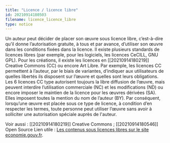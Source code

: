 ```yaml
---
title: "Licence / licence libre"
id: 20210914180503
filename: licence_licence_libre
type: notice
---
```


Un auteur peut décider de placer son œuvre sous licence libre, c’est-à-dire qu’il donne l’autorisation gratuite, à tous et par avance, d’utiliser son œuvre dans les conditions fixées dans la licence. Il existe plusieurs standards de licences libres (par exemple, pour les logiciels, les licences CeCILL, GNU GPL). 
Pour les créations, il existe les licences en [[20210914180219]] Creative Commons (CC) ou encore Art Libre. Par exemple, les licences CC permettent à l’auteur, par le biais de variantes, d’indiquer aux utilisateurs de quelles libertés ils disposent sur l’œuvre et quelles sont leurs obligations. Les 6 licences CC type autorisent toujours la libre diffusion de l’œuvre, mais peuvent interdire l’utilisation commerciale (NC) et les modifications (ND) ou encore imposer le maintien de la licence pour les œuvres dérivées (SA). Elles imposent toutes la mention du nom de l’auteur (BY). Par conséquent, lorsqu’une œuvre est placée sous ce type de licence, à condition d’en respecter les termes, toute personne peut utiliser l’œuvre sans avoir à solliciter une autorisation spéciale auprès de l'auteur.

Voir aussi : [[20210914180219]] Creative Commons ; [[20210914180546]] Open Source
Lien utile : [Les contenus sous licences libres sur le site economie.gouv.fr](https://www.economie.gouv.fr/apie/propriete-intellectuelle-publications/contenus-sous-licences-libres ).

